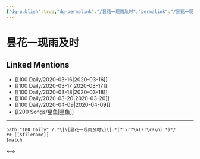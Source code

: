 ```yaml
---
{"dg-publish":true,"dg-permalink":"/昙花一现雨及时","permalink":"/昙花一现雨及时/","created":"2023-04-03T14:04:47.000+08:00","updated":"2023-04-03T14:04:47.000+08:00"}
---
```


# 昙花一现雨及时

## Linked Mentions
- [[100 Daily/2020-03-16\|2020-03-16]]
- [[100 Daily/2020-03-17\|2020-03-17]]
- [[100 Daily/2020-03-18\|2020-03-18]]
- [[100 Daily/2020-03-20\|2020-03-20]]
- [[100 Daily/2020-04-09\|2020-04-09]]
- [[200 Songs/星鱼\|星鱼]]


---

```expander
path:"100 Daily" /.*\[\[昙花一现雨及时\]\].*(?:\r?\n(?!\r?\n).*)*/
## [[$filename]]
$match
```

<-->